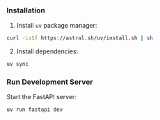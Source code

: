 ### Installation

1. Install `uv` package manager:
```bash
curl -LsSf https://astral.sh/uv/install.sh | sh
```
2. Install dependencies:
```bash
uv sync
```

### Run Development Server

Start the FastAPI server:
```bash
uv run fastapi dev
```
